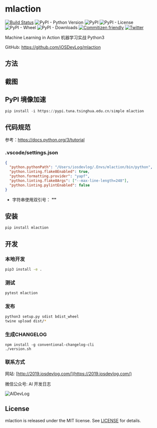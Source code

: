 # mlaction

[![Build Status](https://travis-ci.org/iOSDevLog/mlaction.svg?branch=master)](https://travis-ci.org/iOSDevLog/mlaction)
![PyPI - Python Version](https://img.shields.io/pypi/pyversions/mlaction.svg)
![PyPI](https://img.shields.io/pypi/v/mlaction.svg)
![PyPI - License](https://img.shields.io/pypi/l/mlaction.svg)
![PyPI - Wheel](https://img.shields.io/pypi/wheel/mlaction.svg)
![PyPI - Downloads](https://img.shields.io/pypi/dm/mlaction.svg)
[![Commitizen friendly](https://img.shields.io/badge/commitizen-friendly-brightgreen.svg)](http://commitizen.github.io/cz-cli/)
[![Twitter](https://img.shields.io/twitter/url/https/github.com/iOSDevLog/mlaction.svg?style=social)](https://twitter.com/intent/tweet?text=Wow:&url=https%3A%2F%2Fgithub.com%2FiOSDevLog%2Fmlaction)

Machine Learning in Action 机器学习实战 Python3

GitHub: <https://github.com/iOSDevLog/mlaction>

## 方法

## 截图

## PyPI 境像加速

```python
pip install -i https://pypi.tuna.tsinghua.edu.cn/simple mlaction
```

## 代码规范

参考：<https://docs.python.org/3/tutorial>

### .vscode/settings.json

```json
{
  "python.pythonPath": "/Users/iosdevlog/.Envs/mlaction/bin/python",
  "python.linting.flake8Enabled": true,
  "python.formatting.provider": "yapf",
  "python.linting.flake8Args": ["--max-line-length=248"],
  "python.linting.pylintEnabled": false
}
```

- 字符串使用双引号： **""**

## 安装

```sh
pip install mlaction
```

## 开发

### 本地开发

```sh
pip3 install -e .
```

### 测试

```sh
pytest mlaction
```

### 发布

```sh
python3 setup.py sdist bdist_wheel
twine upload dist/*
```

### 生成CHANGELOG

```
npm install -g conventional-changelog-cli
./version.sh
```

### 联系方式

网站: [http://2019.iosdevlog.com/](https://2019.iosdevlog.com/)

微信公众号: AI 开发日志

![AIDevLog](https://2019.iosdevlog.com/uploads/AIDevLog.jpg)

## License

mlaction is released under the MIT license. See [LICENSE](LICENSE) for details.

